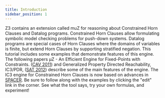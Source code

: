 ```yaml
---
title: Introduction
sidebar_position: 1
---
```


Z3 contains an extension called muZ for reasoning about Constrained Horn Clauses and Datalog programs. 
Constrained Horn Clauses allow formulating symbolic model checking problems for push-down systems. 
Datalog programs are special cases of Horn Clauses where the domains of variables is finite, 
but extend Horn Clauses by supporting stratified negation.
This tutorial includes some examples that demonstrate features of this engine. The following papers μZ - An Efficient Engine for Fixed-Points with Constraints. ([CAV 2011](https://link.springer.com/chapter/10.1007/978-3-642-22110-1_36)) and Generalized Property Directed Reachability, IC3/PDR, ([SAT 2012](https://link.springer.com/chapter/10.1007/978-3-642-31612-8_13)) describe some of the main features of the engine. 
The IC3 engine for Constrained Horn Clauses is now based on advances in [SPACER](https://spacer.bitbucket.io/).
Be sure to follow along with the examples by clicking the "edit" link in the corner. See what the tool says, try your own formulas, and experiment! 
